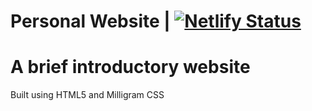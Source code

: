 # Personal Website | [![Netlify Status](https://api.netlify.com/api/v1/badges/36ca49d3-ddfd-43dd-b0e7-31a10e9297e9/deploy-status)](https://app.netlify.com/sites/festive-goldberg-ae69e4/deploys)

# A brief introductory website

Built using HTML5 and Milligram CSS
